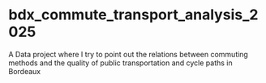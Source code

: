 # bdx_commute_transport_analysis_2025
A Data project where I try to point out the relations between commuting methods and the quality of public transportation and cycle paths in Bordeaux
